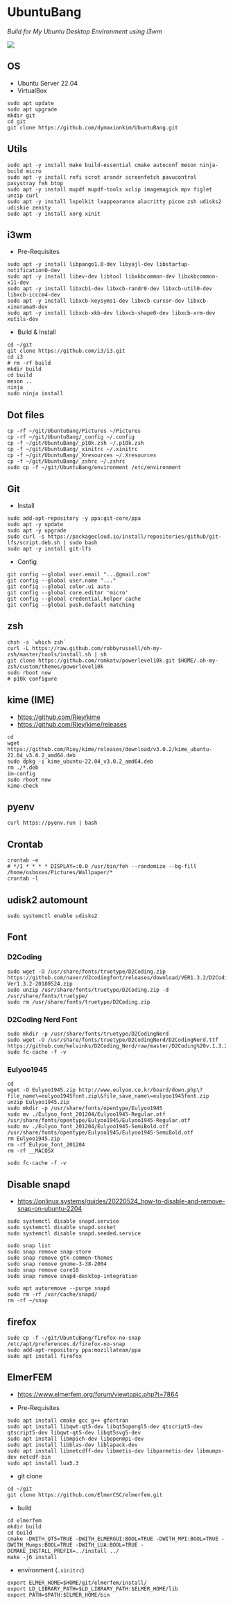 # UbuntuBang

_Build for My Ubuntu Desktop Environment using i3wm_

![](screenshot.png)

## OS

* Ubuntu Server 22.04
* VirtualBox

```
sudo apt update
sudo apt upgrade
mkdir git
cd git
git clone https://github.com/dymaxionkim/UbuntuBang.git
```

## Utils

```
sudo apt -y install make build-essential cmake autoconf meson ninja-build micro
sudo apt -y install rofi scrot arandr screenfetch pavucontrol pasystray feh btop
sudo apt -y install mupdf mupdf-tools xclip imagemagick mpv figlet unzip curl
sudo apt -y install lxpolkit lxappearance alacritty picom zsh udisks2 udiskie zenity
sudo apt -y install xorg xinit
```

## i3wm

* Pre-Requisites

```
sudo apt -y install libpango1.0-dev libyajl-dev libstartup-notification0-dev
sudo apt -y install libev-dev libtool libxkbcommon-dev libxkbcommon-x11-dev
sudo apt -y install libxcb1-dev libxcb-randr0-dev libxcb-util0-dev libxcb-icccm4-dev
sudo apt -y install libxcb-keysyms1-dev libxcb-cursor-dev libxcb-xinerama0-dev
sudo apt -y install libxcb-xkb-dev libxcb-shape0-dev libxcb-xrm-dev xutils-dev
```

* Build & Install

```
cd ~/git
git clone https://github.com/i3/i3.git
cd i3
# rm -rf build
mkdir build
cd build
meson ..
ninja
sudo ninja install
```

## Dot files

```
cp -rf ~/git/UbuntuBang/Pictures ~/Pictures
cp -rf ~/git/UbuntuBang/_config ~/.config
cp -f ~/git/UbuntuBang/_p10k.zsh ~/.p10k.zsh
cp -f ~/git/UbuntuBang/_xinitrc ~/.xinitrc
cp -f ~/git/UbuntuBang/_Xresources ~/.Xresources
cp -f ~/git/UbuntuBang/_zshrc ~/.zshrc
sudo cp -f ~/git/UbuntuBang/environment /etc/environment
```

## Git

* Install

```
sudo add-apt-repository -y ppa:git-core/ppa
sudo apt -y update
sudo apt -y upgrade
sudo curl -s https://packagecloud.io/install/repositories/github/git-lfs/script.deb.sh | sudo bash
sudo apt -y install git-lfs
```

* Config

```
git config --global user.email "...@gmail.com"
git config --global user.name "..."
git config --global color.ui auto
git config --global core.editor 'micro'
git config --global credential.helper cache
git config --global push.default matching
```

## zsh

```
chsh -s `which zsh`
curl -L https://raw.github.com/robbyrussell/oh-my-zsh/master/tools/install.sh | sh
git clone https://github.com/romkatv/powerlevel10k.git $HOME/.oh-my-zsh/custom/themes/powerlevel10k
sudo rboot now
# p10k configure
```

## kime (IME)

* https://github.com/Riey/kime
* https://github.com/Riey/kime/releases

```
cd
wget https://github.com/Riey/kime/releases/download/v3.0.2/kime_ubuntu-22.04_v3.0.2_amd64.deb
sudo dpkg -i kime_ubuntu-22.04_v3.0.2_amd64.deb
rm ./*.deb
im-config
sudo rboot now
kime-check
```

## pyenv

```
curl https://pyenv.run | bash
```

## Crontab

```
crontab -e
# */1 * * * * DISPLAY=:0.0 /usr/bin/feh --randomize --bg-fill /home/osboxes/Pictures/Wallpaper/*
crontab -l
```

## udisk2 automount

```
sudo systemctl enable udisks2
```

## Font

### D2Coding

```
sudo wget -O /usr/share/fonts/truetype/D2Coding.zip https://github.com/naver/d2codingfont/releases/download/VER1.3.2/D2Coding-Ver1.3.2-20180524.zip
sudo unzip /usr/share/fonts/truetype/D2Coding.zip -d /usr/share/fonts/truetype/
sudo rm /usr/share/fonts/truetype/D2Coding.zip
```

### D2Coding Nerd Font

```
sudo mkdir -p /usr/share/fonts/truetype/D2CodingNerd
sudo wget -O /usr/share/fonts/truetype/D2CodingNerd/D2CodingNerd.ttf https://github.com/kelvinks/D2Coding_Nerd/raw/master/D2Coding%20v.1.3.2%20Nerd%20Font%20Complete.ttf
sudo fc-cache -f -v
```

### Eulyoo1945

```
cd
wget -O Eulyoo1945.zip http://www.eulyoo.co.kr/board/down.php\?file_name\=eulyoo1945font.zip\&file_save_name\=eulyoo1945font.zip
unzip Eulyoo1945.zip
sudo mkdir -p /usr/share/fonts/opentype/Eulyoo1945
sudo mv ./Eulyoo_font_201204/Eulyoo1945-Regular.otf /usr/share/fonts/opentype/Eulyoo1945/Eulyoo1945-Regular.otf
sudo mv ./Eulyoo_font_201204/Eulyoo1945-SemiBold.otf /usr/share/fonts/opentype/Eulyoo1945/Eulyoo1945-SemiBold.otf
rm Eulyoo1945.zip
rm -rf Eulyoo_font_201204
rm -rf __MACOSX

sudo fc-cache -f -v
```

## Disable snapd

* https://onlinux.systems/guides/20220524_how-to-disable-and-remove-snap-on-ubuntu-2204

```
sudo systemctl disable snapd.service
sudo systemctl disable snapd.socket
sudo systemctl disable snapd.seeded.service

sudo snap list
sudo snap remove snap-store
sudo snap remove gtk-common-themes
sudo snap remove gnome-3-38-2004
sudo snap remove core18
sudo snap remove snapd-desktop-integration

sudo apt autoremove --purge snapd
sudo rm -rf /var/cache/snapd/
rm -rf ~/snap
```

## firefox

```
sudo cp -f ~/git/UbuntuBang/firefox-no-snap /etc/apt/preferences.d/firefox-no-snap
sudo add-apt-repository ppa:mozillateam/ppa
sudo apt install firefox
```

## ElmerFEM

* https://www.elmerfem.org/forum/viewtopic.php?t=7864

* Pre-Requisites

```
sudo apt install cmake gcc g++ gfortran
sudo apt install libqwt-qt5-dev libqt5opengl5-dev qtscript5-dev qtscript5-dev libqwt-qt5-dev libqt5svg5-dev
sudo apt install libmpich-dev libopenmpi-dev
sudo apt install libblas-dev liblapack-dev
sudo apt install libnetcdff-dev libmetis-dev libparmetis-dev libmumps-dev netcdf-bin
sudo apt install lua5.3
```

* git clone

```
cd ~/git
git clone https://github.com/ElmerCSC/elmerfem.git
```

* build

```
cd elmerfem
mkdir build
cd build
cmake -DWITH_QT5=TRUE -DWITH_ELMERGUI:BOOL=TRUE -DWITH_MPI:BOOL=TRUE -DWITH_Mumps:BOOL=TRUE -DWITH_LUA:BOOL=TRUE -DCMAKE_INSTALL_PREFIX=../install ../
make -j6 install
```

* environment (`.xinitrc`)

```
export ELMER_HOME=$HOME/git/elmerfem/install/
export LD_LIBRARY_PATH=$LD_LIBRARY_PATH:$ELMER_HOME/lib
export PATH=$PATH:$ELMER_HOME/bin
```
